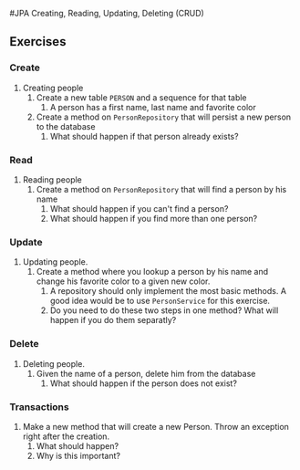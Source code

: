 #JPA Creating, Reading, Updating, Deleting (CRUD)

## Exercises
### Create
1. Creating people
    1. Create a new table ``PERSON`` and a sequence for that table
        1. A person has a first name, last name and favorite color
    1. Create a method on ``PersonRepository`` that will persist a new person to the database
        1. What should happen if that person already exists?

### Read    
1. Reading people 
    1. Create a method on ``PersonRepository`` that will find a person by his name
        1. What should happen if you can't find a person?
        2. What should happen if you find more than one person?

### Update    
1. Updating people.
    1. Create a method where you lookup a person by his name and change his favorite color to a given new color.
        1. A repository should only implement the most basic methods. A good idea would be to use ``PersonService`` for this exercise.
        1. Do you need to do these two steps in one method? What will happen if you do them separatly? 

### Delete    
1. Deleting people.
    1. Given the name of a person, delete him from the database
        1. What should happen if the person does not exist?
        
### Transactions
1. Make a new method that will create a new Person. Throw an exception right after the creation. 
    1. What should happen?
    1. Why is this important?
        
        
